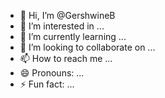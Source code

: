 - 👋 Hi, I’m @GershwineB
- 👀 I’m interested in ...
- 🌱 I’m currently learning ...
- 💞️ I’m looking to collaborate on ...
- 📫 How to reach me ...
- 😄 Pronouns: ...
- ⚡ Fun fact: ...

<!---
GershwineB/GershwineB is a ✨ special ✨ repository because its `README.md` (this file) appears on your GitHub profile.
You can click the Preview link to take a look at your changes.
--->
